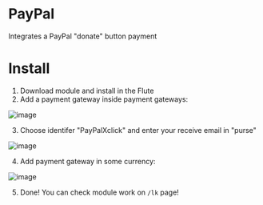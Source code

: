 # PayPal
Integrates a PayPal "donate" button payment

# Install
1. Download module and install in the Flute
2. Add a payment gateway inside payment gateways:

![image](https://github.com/Flute-CMS/PayPal/assets/62756604/59ae7498-d864-4095-9cc8-4624d5070d70)

3. Choose identifer "PayPalXclick" and enter your receive email in "purse"

![image](https://github.com/Flute-CMS/PayPal/assets/62756604/7311a533-13a0-49a1-8a94-120175c19114)

4. Add payment gateway in some currency:

![image](https://github.com/Flute-CMS/PayPal/assets/62756604/267bcf15-a719-4685-a3ef-cec67f0b2441)

5. Done! You can check module work on `/lk` page!
